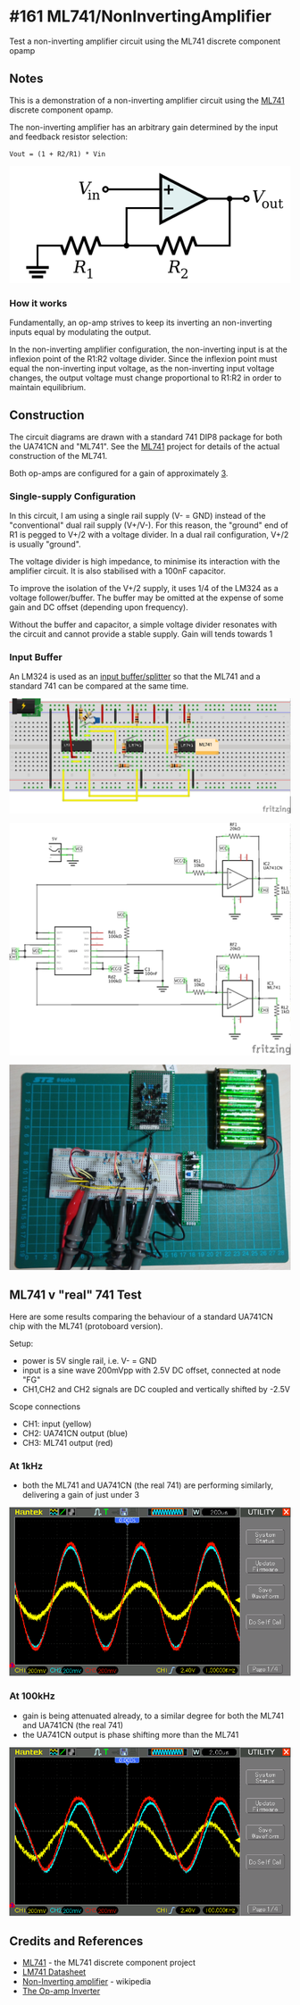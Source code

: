 # #161 ML741/NonInvertingAmplifier

Test a non-inverting amplifier circuit using the ML741 discrete component opamp

## Notes

This is a demonstration of a non-inverting amplifier circuit using the [ML741](../) discrete component opamp.

The non-inverting amplifier has an arbitrary gain determined by the input and feedback resistor selection:

    Vout = (1 + R2/R1) * Vin

[![Op-Amp_Non-Inverting_Amplifier](../../OpAmp/assets/Op-Amp_Non-Inverting_Amplifier.svg)](https://upload.wikimedia.org/wikipedia/commons/4/44/Op-Amp_Non-Inverting_Amplifier.svg)

### How it works

Fundamentally, an op-amp strives to keep its inverting an non-inverting inputs equal by modulating the output.

In the non-inverting amplifier configuration, the non-inverting input is at the inflexion point of the R1:R2 voltage divider.
Since the inflexion point must equal the non-inverting input voltage, as the non-inverting input voltage changes,
the output voltage must change proportional to R1:R2 in order to maintain equilibrium.

## Construction

The circuit diagrams are drawn with a standard 741 DIP8 package for both the UA741CN and "ML741".
See the [ML741](../) project for details of the actual construction of the ML741.

Both op-amps are configured for a gain of approximately [3](https://www.wolframalpha.com/input/?i=%281+%2B+20k%CE%A9%2F10k%CE%A9%29).

### Single-supply Configuration

In this circuit, I am using a single rail supply (V- = GND) instead of the "conventional" dual rail supply (V+/V-).
For this reason, the "ground" end of R1 is pegged to V+/2 with a voltage divider.
In a dual rail configuration, V+/2 is usually "ground".

The voltage divider is high impedance, to minimise its interaction with the amplifier circuit.
It is also stabilised with a 100nF capacitor.

To improve the isolation of the V+/2 supply, it uses 1/4 of the LM324 as a voltage follower/buffer.
The buffer may be omitted at the expense of some gain and DC offset (depending upon frequency).

Without the buffer and capacitor, a simple voltage divider resonates with the circuit and cannot provide a stable supply.
Gain will tends towards 1

### Input Buffer

An LM324 is used as an [input buffer/splitter](../../LM324/SplitterBuffer) so that the ML741 and a standard 741 can be compared at the same time.

![Breadboard](./assets/NonInvertingAmplifier_bb.jpg?raw=true)

![The Schematic](./assets/NonInvertingAmplifier_schematic.jpg?raw=true)

![The Build](./assets/NonInvertingAmplifier_build.jpg?raw=true)

## ML741 v "real" 741 Test

Here are some results comparing the behaviour of a standard UA741CN chip with the ML741 (protoboard version).

Setup:

* power is 5V single rail, i.e. V- = GND
* input is a sine wave 200mVpp with 2.5V DC offset, connected at node "FG"
* CH1,CH2 and CH2 signals are DC coupled and vertically shifted by -2.5V

Scope connections

* CH1: input (yellow)
* CH2: UA741CN output (blue)
* CH3: ML741 output (red)

### At 1kHz

* both the ML741 and UA741CN (the real 741) are performing similarly, delivering a gain of just under 3

![NonInvertingAmplifier_1kHz](./assets/NonInvertingAmplifier_1kHz.gif?raw=true)

### At 100kHz

* gain is being attenuated already, to a similar degree for both the ML741 and UA741CN (the real 741)
* the UA741CN output is phase shifting more than the ML741

![NonInvertingAmplifier_100kHz](./assets/NonInvertingAmplifier_100kHz.gif?raw=true)

## Credits and References

* [ML741](../) - the ML741 discrete component project
* [LM741 Datasheet](https://www.futurlec.com/Linear/LM741CN.shtml)
* [Non-Inverting amplifier](https://en.wikipedia.org/wiki/Operational_amplifier_applications#Non-inverting_amplifier) - wikipedia
* [The Op-amp Inverter](http://www.electronics-tutorials.ws/opamp/op-amp-building-blocks.html)
